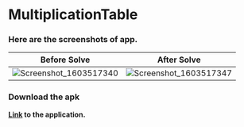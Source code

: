 # MultiplicationTable

### Here are the screenshots of app.

Before Solve           |  After Solve   
:-------------------------:|:-------------------------:|
![Screenshot_1603517340](https://user-images.githubusercontent.com/54992414/97069422-e6e2fc80-15ed-11eb-93f3-d30141d279e2.png)  |  ![Screenshot_1603517347](https://user-images.githubusercontent.com/54992414/97069438-12fe7d80-15ee-11eb-9413-b6e412843b35.png)

### Download the apk
**[Link](https://github.com/heisenberg01010/Multiplication_Table/files/5432528/Multiplication_Table.zip) to the application.**
